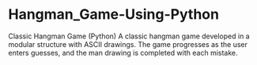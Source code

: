 # Hangman_Game-Using-Python
Classic Hangman Game (Python) A classic hangman game developed in a modular structure with ASCII drawings. The game progresses as the user enters guesses, and the man drawing is completed with each mistake.

